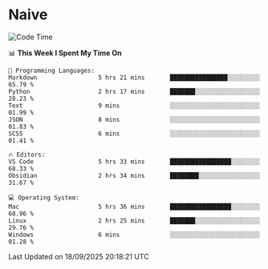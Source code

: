 # Naive
<!-- ## 日拱一卒，功不唐捐 -->
<!-- [![GitHub Streak](https://streak-stats.demolab.com/?user=XiaoXKKK)](https://git.io/streak-stats) -->
<!--START_SECTION:waka-->
![Code Time](http://img.shields.io/badge/Code%20Time-804%20hrs%2033%20mins-blue)

📊 **This Week I Spent My Time On** 

```text
💬 Programming Languages: 
Markdown                 5 hrs 21 mins       ████████████████░░░░░░░░░   65.79 % 
Python                   2 hrs 17 mins       ███████░░░░░░░░░░░░░░░░░░   28.23 % 
Text                     9 mins              ░░░░░░░░░░░░░░░░░░░░░░░░░   01.99 % 
JSON                     8 mins              ░░░░░░░░░░░░░░░░░░░░░░░░░   01.83 % 
SCSS                     6 mins              ░░░░░░░░░░░░░░░░░░░░░░░░░   01.41 % 

🔥 Editors: 
VS Code                  5 hrs 33 mins       █████████████████░░░░░░░░   68.33 % 
Obsidian                 2 hrs 34 mins       ████████░░░░░░░░░░░░░░░░░   31.67 % 

💻 Operating System: 
Mac                      5 hrs 36 mins       █████████████████░░░░░░░░   68.96 % 
Linux                    2 hrs 25 mins       ███████░░░░░░░░░░░░░░░░░░   29.76 % 
Windows                  6 mins              ░░░░░░░░░░░░░░░░░░░░░░░░░   01.28 % 
```


 Last Updated on 18/09/2025 20:18:21 UTC
<!--END_SECTION:waka-->
